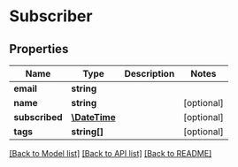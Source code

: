 # Subscriber

## Properties
Name | Type | Description | Notes
------------ | ------------- | ------------- | -------------
**email** | **string** |  | 
**name** | **string** |  | [optional] 
**subscribed** | [**\DateTime**](\DateTime.md) |  | [optional] 
**tags** | **string[]** |  | [optional] 

[[Back to Model list]](../README.md#documentation-for-models) [[Back to API list]](../README.md#documentation-for-api-endpoints) [[Back to README]](../README.md)


